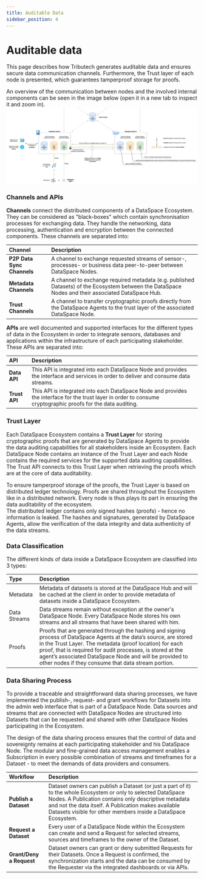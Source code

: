 ```yaml
---
title: Auditable Data
sidebar_position: 4
---
```

# Auditable data

This page describes how Tributech generates auditable data and ensures secure data communication channels. Furthermore, the Trust layer of each node is presented, which guarantees tamperproof storage for proofs.

An overview of the communication between nodes and the involved internal components can be seen in the image below (open it in a new tab to inspect it and zoom in).
![Node Architecture with channels](/img/introduction/node-architecture-with-channels.jpg)

### Channels and APIs

**Channels** connect the distributed components of a DataSpace Ecosystem. They can be considered as "black-boxes" which contain synchronisation processes for exchanging data. They handle the networking, data processing, authentication and encryption between the connected components. These channels are separated into:

| Channel                    | Description                                                                                                                                        |
| :------------------------- | :------------------------------------------------------------------------------------------------------------------------------------------------- |
| **P2P Data Sync Channels** | A channel to exchange requested streams of sensor-, processes- or business data peer-to-peer between DataSpace Nodes.                              |
| **Metadata Channels**      | A channel to exchange required metadata (e.g. published Datasets) of the Ecosystem between the DataSpace Nodes and their associated DataSpace Hub. |
| **Trust Channels**         | A channel to transfer cryptographic proofs directly from the DataSpace Agents to the trust layer of the associated DataSpace Node.                 |

**APIs** are well documented and supported interfaces for the different types of data in the Ecosystem in order to integrate sensors, databases and applications within the infrastructure of each participating stakeholder. These APIs are separated into:

| API           | Description                                                                                                                                                    |
| :------------ | :------------------------------------------------------------------------------------------------------------------------------------------------------------- |
| **Data API**  | This API is integrated into each DataSpace Node and provides the interface and services in order to deliver and consume data streams.                          |
| **Trust API** | This API is integrated into each DataSpace Node and provides the interface for the trust layer in order to consume cryptographic proofs for the data auditing. |

### Trust Layer

Each DataSpace Ecosystem contains a **Trust Layer** for storing cryptographic proofs that are generated by DataSpace Agents to provide the data auditing capabilities for all stakeholders inside an Ecosystem. Each DataSpace Node contains an instance of the Trust Layer and each Node contains the required services for the supported data auditing capabilities. The Trust API connects to this Trust Layer when retrieving the proofs which are at the core of data auditability.

To ensure tamperproof storage of the proofs, the Trust Layer is based on distributed ledger technology. Proofs are shared throughout the Ecosystem like in a distributed network. Every node is thus plays its part in ensuring the data auditability of the ecosystem. <br />
The distributed ledger contains only signed hashes (proofs) - hence no information is leaked. The hashes and signatures, generated by DataSpace Agents, allow the verification of the data integrity and data authenticity of the data streams.

### Data Classification

The different kinds of data inside a DataSpace Ecosystem are classified into 3 types:

| Type         | Description                                                                                                                                                                                                                                                                                                                                                     |
| :----------- | :-------------------------------------------------------------------------------------------------------------------------------------------------------------------------------------------------------------------------------------------------------------------------------------------------------------------------------------------------------------- |
| Metadata     | Metadata of datasets is stored at the DataSpace Hub and will be cached at the client in order to provide metadata of datasets inside a DataSpace Ecosystem.                                                                                                                                                                                                     |
| Data Streams | Data streams remain without exception at the owner's DataSpace Node. Every DataSpace Node stores his own streams and all streams that have been shared with him.                                                                                                                                                                                                |
| Proofs       | Proofs that are generated through the hashing and signing process of DataSpace Agents at the data’s source, are stored in the Trust Layer. The metadata (proof location) for each proof, that is required for audit processes, is stored at the agent’s associated DataSpace Node and will be provided to other nodes if they consume that data stream portion. |

### Data Sharing Process

To provide a traceable and straightforward data sharing processes, we have implemented the publish-, request- and grant workflows for Datasets into the admin web interface that is part of a DataSpace Node. Data sources and streams that are connected with DataSpace Nodes are structured into Datasets that can be requested and shared with other DataSpace Nodes participating in the Ecosystem.

The design of the data sharing process ensures that the control of data and sovereignty remains at each participating stakeholder and his DataSpace Node. The modular and fine-grained data access management enables a Subscription in every possible combination of streams and timeframes for a Dataset - to meet the demands of data providers and consumers.

| Workflow                 | Description                                                                                                                                                                                                                                                                                      |
| :----------------------- | :----------------------------------------------------------------------------------------------------------------------------------------------------------------------------------------------------------------------------------------------------------------------------------------------- |
| **Publish a Dataset**    | Dataset owners can publish a Dataset (or just a part of it) to the whole Ecosystem or only to selected DataSpace Nodes. A Publication contains only descriptive metadata and not the data itself. A Publication makes available Datasets visible for other members inside a DataSpace Ecosystem. |
| **Request a Dataset**    | Every user of a DataSpace Node within the Ecosystem can create and send a Request for selected streams, sources and timeframes to the owner of the Dataset.                                                                                                                                      |
| **Grant/Deny a Request** | Dataset owners can grant or deny submitted Requests for their Datasets. Once a Request is confirmed, the synchronization starts and the data can be consumed by the Requester via the integrated dashboards or via APIs.                                                                         |